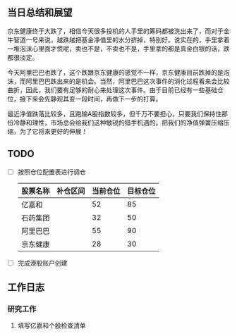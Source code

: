 ## 当日总结和展望

京东健康终于大跌了，相信今天很多投机的人手里的筹码都被洗出来了，而对于金牛智道一号来说，越跌越把基金净值里的水分挤掉，特别好。说实在的，手里拿着一堆泡沫心里面才慌呢，卖也不是，不卖也不是，手里拿的都是真金白银的话，跌都很淡定。

今天阿里巴巴也跌了，这个跌跟京东健康的感觉不一样，京东健康目前跌掉的是泡沫，而阿里巴巴跌出来的是机会。当然，阿里巴巴这次事件的消化过程看来会比较曲折，因此，我们要有足够的耐心来处理这次事件。由于目前已经有一些基础仓位，接下来会先静观其变一段时间，再做下一步的打算。

最近净值跌落比较多，且跑输A股指数较多，但千万不要担心，只要我们保持住那份冷静和理性，市场总会给我们这种敏锐的猎手机遇的。把我们的净值弹簧压缩压缩，为了它将来更好的伸展！

## TODO

- [ ] 按照仓位配置表进行调仓

  | 股票名称 | 补仓区间 | 当前仓位 | 目标仓位 |
  | -------- | -------- | -------- | -------- |
  | 亿嘉和   |          | 52       | 85       |
  | 石药集团 |          | 32       | 50       |
  | 阿里巴巴 |          | 55       | 90       |
  | 京东健康 |          | 28       | 30       |

- [ ] 完成港股账户创建

## 工作日志

### 研究工作

1. 填写亿嘉和个股检查清单

